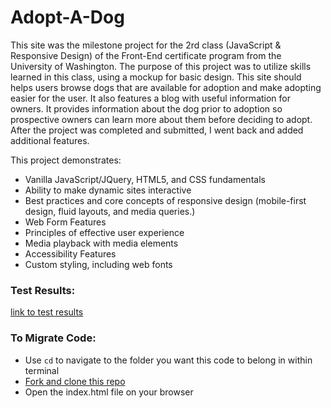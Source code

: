 # Adopt-A-Dog

This site was the milestone project for the 2rd class (JavaScript & Responsive Design)
of the Front-End certificate program from the University of Washington.
The purpose of this project was to utilize skills learned in this class, using a
mockup for basic design. This site should helps users browse dogs that are
available for adoption and make adopting easier for the user. It also features
a blog with useful information for owners. It provides information about the
dog prior to adoption so prospective owners can learn more about them before
deciding to adopt. After the project was completed and submitted, I went back and
added additional features.

This project demonstrates:
- Vanilla JavaScript/JQuery, HTML5, and CSS fundamentals
- Ability to make dynamic sites interactive
- Best practices and core concepts of responsive design
  (mobile-first design, fluid layouts, and media queries.)
- Web Form Features
- Principles of effective user experience
- Media playback with media elements
- Accessibility Features
- Custom styling, including web fonts


### Test Results:

 [link to test results](https://github.com/Headieh/html200-adopt-a-dog/blob/master/documents/testing.txt)

### To Migrate Code:
 -   Use `cd` to navigate to the folder you want this code to belong in within terminal
 -	 [Fork and clone this repo](https://docs.github.com/en/github/getting-started-with-github/fork-a-repo)
 -   Open the index.html file on your browser
